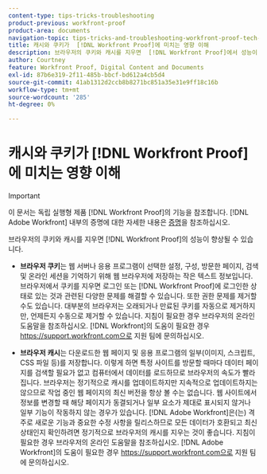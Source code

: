 ```yaml
---
content-type: tips-tricks-troubleshooting
product-previous: workfront-proof
product-area: documents
navigation-topic: tips-tricks-and-troubleshooting-workfront-proof-tech-corner
title: 캐시와 쿠키가  [!DNL Workfront Proof]에 미치는 영향 이해
description: 브라우저의 쿠키와 캐시를 지우면  [!DNL Workfront Proof]에서 성능이 향상될 수 있습니다.
author: Courtney
feature: Workfront Proof, Digital Content and Documents
exl-id: 87b6e319-2f11-485b-bbcf-bd612a4cb5d4
source-git-commit: 41ab1312d2ccb8b8271bc851a35e31e9ff18c16b
workflow-type: tm+mt
source-wordcount: '285'
ht-degree: 0%

---
```


# 캐시와 쿠키가 [!DNL Workfront Proof]에 미치는 영향 이해

>[!IMPORTANT]
>
>이 문서는 독립 실행형 제품 [!DNL Workfront Proof]의 기능을 참조합니다. [!DNL Adobe Workfront] 내부의 증명에 대한 자세한 내용은 [증명](../../../review-and-approve-work/proofing/proofing.md)을 참조하십시오.

브라우저의 쿠키와 캐시를 지우면 [!DNL Workfront Proof]의 성능이 향상될 수 있습니다.

* **브라우저 쿠키**는 웹 서버나 응용 프로그램이 선택한 설정, 구성, 방문한 페이지, 검색 및 온라인 세션을 기억하기 위해 웹 브라우저에 저장하는 작은 텍스트 정보입니다.
브라우저에서 쿠키를 지우면 로그인 또는 [!DNL Workfront Proof]에 로그인한 상태로 있는 것과 관련된 다양한 문제를 해결할 수 있습니다. 또한 권한 문제를 제거할 수도 있습니다. 대부분의 브라우저는 오래되거나 만료된 쿠키를 자동으로 제거하지만, 언제든지 수동으로 제거할 수 있습니다. 지침이 필요한 경우 브라우저의 온라인 도움말을 참조하십시오. [!DNL Workfront]의 도움이 필요한 경우 https://support.workfront.com으로 지원 팀에 문의하십시오.

* **브라우저 캐시**는 다운로드한 웹 페이지 및 응용 프로그램의 일부(이미지, 스크립트, CSS 파일 등)를 저장합니다. 이렇게 하면 특정 사이트를 방문할 때마다 데이터 페이지를 검색할 필요가 없고 컴퓨터에서 데이터를 로드하므로 브라우저의 속도가 빨라집니다.
브라우저는 정기적으로 캐시를 업데이트하지만 지속적으로 업데이트하지는 않으므로 작업 중인 웹 페이지의 최신 버전을 항상 볼 수는 없습니다. 웹 사이트에서 정보를 변경할 때 해당 페이지가 동결되거나 일부 요소가 제대로 표시되지 않거나 일부 기능이 작동하지 않는 경우가 있습니다.
  [!DNL Adobe Workfront]은(는) 격주로 새로운 기능과 중요한 수정 사항을 릴리스하므로 모든 데이터가 호환되고 최신 상태인지 확인하려면 정기적으로 브라우저의 캐시를 지우는 것이 좋습니다. 지침이 필요한 경우 브라우저의 온라인 도움말을 참조하십시오. [!DNL Adobe Workfront]의 도움이 필요한 경우 https://support.workfront.com으로 지원 팀에 문의하십시오.
